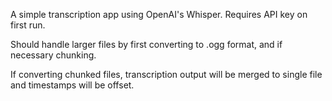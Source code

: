 A simple transcription app using OpenAI's Whisper. Requires API key on first run.

Should handle larger files by first converting to .ogg format, and if necessary chunking.

If converting chunked files, transcription output will be merged to single file and timestamps will be offset.
